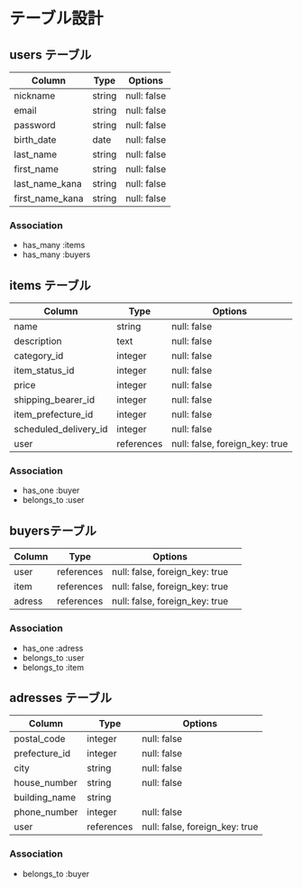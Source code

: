 # テーブル設計

## users テーブル

| Column          	| Type  	| Options       |
|-----------------	|--------	|-------------	|
| nickname        	| string 	| null: false 	|
| email           	| string 	| null: false 	|
| password        	| string 	| null: false 	|
| birth_date      	| date   	| null: false 	|
| last_name       	| string 	| null: false 	|
| first_name      	| string 	| null: false 	|
| last_name_kana  	| string 	| null: false 	|
| first_name_kana 	| string 	| null: false 	|

### Association

- has_many :items
- has_many :buyers


## items テーブル

| Column                	| Type       	| Options                        	|
|-----------------------	|------------	|--------------------------------	|
| name                  	| string     	| null: false                    	|
| description           	| text       	| null: false                    	|
| category_id           	| integer    	| null: false                    	|
| item_status_id          | integer    	| null: false                    	|
| price                 	| integer    	| null: false                    	|
| shipping_bearer_id    	| integer    	| null: false                    	|
| item_prefecture_id    	| integer    	| null: false                    	|
| scheduled_delivery_id 	| integer    	| null: false                    	|
| user                  	| references 	| null: false, foreign_key: true 	|

### Association

- has_one :buyer
- belongs_to :user

##  buyersテーブル

| Column 	| Type        | Options                        	|   	|
|--------	|------------	|--------------------------------	|---	|
| user   	| references 	| null: false, foreign_key: true 	|   	|
| item   	| references 	| null: false, foreign_key: true 	|   	|
| adress 	| references 	| null: false, foreign_key: true 	|   	|

### Association

- has_one :adress
- belongs_to :user
- belongs_to :item

## adresses テーブル

| Column        	| Type       	| Options                        	|
|---------------	|------------	|--------------------------------	|
| postal_code   	| integer    	| null: false                    	|
| prefecture_id 	| integer    	| null: false                    	|
| city          	| string     	| null: false                    	|
| house_number  	| string     	| null: false                    	|
| building_name 	| string     	|                                	|
| phone_number  	| integer    	| null: false                    	|
| user          	| references 	| null: false, foreign_key: true 	|

### Association

- belongs_to :buyer

